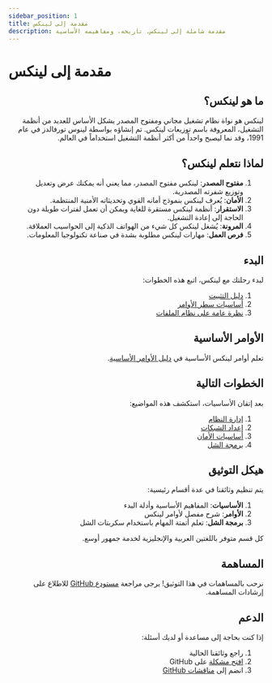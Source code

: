 ```yaml
---
sidebar_position: 1
title: مقدمة إلى لينكس
description: مقدمة شاملة إلى لينكس، تاريخه، ومفاهيمه الأساسية
---
```


# مقدمة إلى لينكس

<div dir="rtl">

## ما هو لينكس؟

لينكس هو نواة نظام تشغيل مجاني ومفتوح المصدر يشكل الأساس للعديد من أنظمة التشغيل، المعروفة باسم توزيعات لينكس. تم إنشاؤه بواسطة لينوس تورفالدز في عام 1991، وقد نما ليصبح واحداً من أكثر أنظمة التشغيل استخداماً في العالم.

## لماذا نتعلم لينكس؟

1. **مفتوح المصدر**: لينكس مفتوح المصدر، مما يعني أنه يمكنك عرض وتعديل وتوزيع شفرته المصدرية.
2. **الأمان**: يُعرف لينكس بنموذج أمانه القوي وتحديثاته الأمنية المنتظمة.
3. **الاستقرار**: أنظمة لينكس مستقرة للغاية ويمكن أن تعمل لفترات طويلة دون الحاجة إلى إعادة التشغيل.
4. **المرونة**: يُشغل لينكس كل شيء من الهواتف الذكية إلى الحواسيب العملاقة.
5. **فرص العمل**: مهارات لينكس مطلوبة بشدة في صناعة تكنولوجيا المعلومات.

## البدء

لبدء رحلتك مع لينكس، اتبع هذه الخطوات:

1. [دليل التثبيت](02-installation.md)
2. [أساسيات سطر الأوامر](03-command-line.md)
3. [نظرة عامة على نظام الملفات](04-file-system.md)

## الأوامر الأساسية

تعلم أوامر لينكس الأساسية في [دليل الأوامر الأساسية](/ar/commands/basic-commands).

## الخطوات التالية

بعد إتقان الأساسيات، استكشف هذه المواضيع:

1. [إدارة النظام](/ar/commands/system-admin)
2. [إعداد الشبكات](/ar/commands/network)
3. [أساسيات الأمان](/ar/commands/security)
4. [برمجة الشل](/ar/scripting/bash-basics)

## هيكل التوثيق

يتم تنظيم وثائقنا في عدة أقسام رئيسية:

1. **الأساسيات**: المفاهيم الأساسية وأدلة البدء
2. **الأوامر**: شرح مفصل لأوامر لينكس
3. **برمجة الشل**: تعلم أتمتة المهام باستخدام سكربتات الشل

كل قسم متوفر باللغتين العربية والإنجليزية لخدمة جمهور أوسع.

## المساهمة

نرحب بالمساهمات في هذا التوثيق! يرجى مراجعة [مستودع GitHub](https://github.com/madx900/MDLinux) للاطلاع على إرشادات المساهمة.

## الدعم

إذا كنت بحاجة إلى مساعدة أو لديك أسئلة:

1. راجع وثائقنا الحالية
2. [افتح مشكلة](https://github.com/madx900/MDLinux/issues) على GitHub
3. انضم إلى [مناقشات GitHub](https://github.com/madx900/MDLinux/discussions)

</div>
